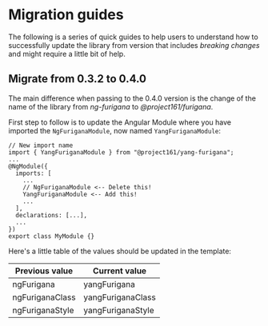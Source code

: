 # Migration guides
The following is a series of quick guides to help users to understand how to successfully update the library from version that includes _breaking changes_ and might require a little bit of help.

## Migrate from 0.3.2 to 0.4.0
The main difference when passing to the 0.4.0 version is the change of the name of the library from _ng-furigana_ to _@project161/furigana_. 

First step to follow is to update the Angular Module where you have imported the `NgFuriganaModule`, now named `YangFuriganaModule`:
```
// New import name
import { YangFuriganaModule } from "@project161/yang-furigana";
...
@NgModule({
  imports: [
    ...
    // NgFuriganaModule <-- Delete this!
    YangFuriganaModule <-- Add this!
    ...
  ],
  declarations: [...],
  ...
})
export class MyModule {}
```

Here's a little table of the values should be updated in the template:

| Previous value      | Current value       |
| ------------------- | ------------------- |
| ngFurigana          | yangFurigana        |
| ngFuriganaClass     | yangFuriganaClass   |
| ngFuriganaStyle     | yangFuriganaStyle   |

